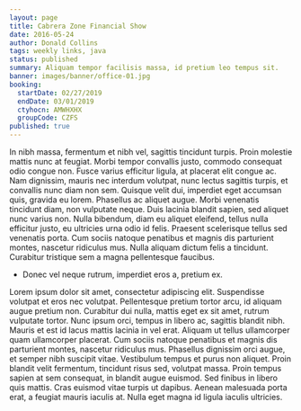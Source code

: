 ```yaml
---
layout: page
title: Cabrera Zone Financial Show
date: 2016-05-24
author: Donald Collins
tags: weekly links, java
status: published
summary: Aliquam tempor facilisis massa, id pretium leo tempus sit.
banner: images/banner/office-01.jpg
booking:
  startDate: 02/27/2019
  endDate: 03/01/2019
  ctyhocn: AMWHXHX
  groupCode: CZFS
published: true
---
```

In nibh massa, fermentum et nibh vel, sagittis tincidunt turpis. Proin molestie mattis nunc at feugiat. Morbi tempor convallis justo, commodo consequat odio congue non. Fusce varius efficitur ligula, at placerat elit congue ac. Nam dignissim, mauris nec interdum volutpat, nunc lectus sagittis turpis, et convallis nunc diam non sem. Quisque velit dui, imperdiet eget accumsan quis, gravida eu lorem. Phasellus ac aliquet augue. Morbi venenatis tincidunt diam, non vulputate neque. Duis lacinia blandit sapien, sed aliquet nunc varius non. Nulla bibendum, diam eu aliquet eleifend, tellus nulla efficitur justo, eu ultricies urna odio id felis. Praesent scelerisque tellus sed venenatis porta. Cum sociis natoque penatibus et magnis dis parturient montes, nascetur ridiculus mus. Nulla aliquam dictum felis a tincidunt. Curabitur tristique sem a magna pellentesque faucibus.

* Donec vel neque rutrum, imperdiet eros a, pretium ex.

Lorem ipsum dolor sit amet, consectetur adipiscing elit. Suspendisse volutpat et eros nec volutpat. Pellentesque pretium tortor arcu, id aliquam augue pretium non. Curabitur dui nulla, mattis eget ex sit amet, rutrum vulputate tortor. Nunc ipsum orci, tempus in libero ac, sagittis blandit nibh. Mauris et est id lacus mattis lacinia in vel erat. Aliquam ut tellus ullamcorper quam ullamcorper placerat. Cum sociis natoque penatibus et magnis dis parturient montes, nascetur ridiculus mus. Phasellus dignissim orci augue, et semper nibh suscipit vitae. Vestibulum tempus et purus non aliquet. Proin blandit velit fermentum, tincidunt risus sed, volutpat massa. Proin tempus sapien at sem consequat, in blandit augue euismod. Sed finibus in libero quis mattis. Cras euismod vitae turpis ut dapibus. Aenean malesuada porta erat, a feugiat mauris iaculis at. Nulla eget magna id ligula iaculis ultricies.
